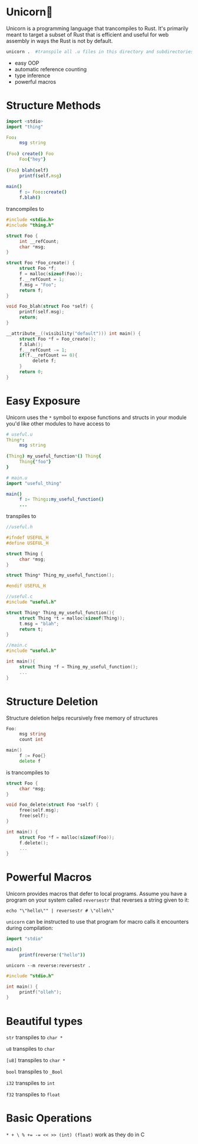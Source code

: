 # Unicorn🦄

Unicorn is a programming language that trancompiles to Rust. It's primarily meant to target a subset of Rust that is efficient and useful for web assembly in ways the Rust is not by default.

```bash
unicorn .  #transpile all .u files in this directory and subdirectories
```
* easy OOP
* automatic reference counting
* type inference
* powerful macros

# Structure Methods

```nim
import <stdio>
import "thing"

Foo:
     msg string
     
(Foo) create() Foo
     Foo{"hey"}
     
(Foo) blah(self)
     printf(self.msg)
     
main()
     f := Foo::create()
     f.blah()
```

trancompiles to

```C
#include <stdio.h>
#include "thing.h"

struct Foo {
     int __refCount;
     char *msg;
}

struct Foo *Foo_create() {
     struct Foo *f;
     f = malloc(sizeof(Foo));
     f.__refCount = 1;
     f.msg = "Foo";
     return f;
}

void Foo_blah(struct Foo *self) {
     printf(self.msg);
     return;
}

__attribute__((visibility("default"))) int main() {
     struct Foo *f = Foo_create();
     f.blah();
     f.__refCount -= 1;
     if(f.__refCount == 0){
          delete f;
     }
     return 0;
}
```

# Easy Exposure
Unicorn uses the `*` symbol to expose functions and structs in your module you'd like other modules to have access to

```nim
# useful.u
Thing*:
     msg string
     
(Thing) my_useful_function*() Thing{
     Thing{"foo"}
}
```

```nim
# main.u
import "useful_thing"

main()
     f := Thing::my_useful_function()
     ...
```

transpiles to

```C
//useful.h

#ifndef USEFUL_H
#define USEFUL_H

struct Thing {
     char *msg;
}

struct Thing* Thing_my_useful_function();

#endif USEFUL_H
```
```C
//useful.c
#include "useful.h"

struct Thing* Thing_my_useful_function(){
     struct Thing *t = malloc(sizeof(Thing));
     t.msg = "blah";
     return t;
}
```
```C
//main.c
#include "useful.h"

int main(){
     struct Thing *f = Thing_my_useful_function();
     ...
}
```

# Structure Deletion
Structure deletion helps recursively free memory of structures
```go
Foo:
     msg string
     count int

main()
     f := Foo{}
     delete f
```
is trancompiles to
```C
struct Foo {
     char *msg;
}

void Foo_delete(struct Foo *self) {
     free(self.msg);
     free(self);
}

int main() {
     struct Foo *f = malloc(sizeof(Foo));
     f.delete();
     ...
}
```

# Powerful Macros

Unicorn provides macros that defer to local programs. Assume you have a program on your system called `reversestr` that reverses a string given to it:

```console
echo "\"hello\"" | reversestr # \"olleh\"
```

`unicorn` can be instructed to use that program for macro calls it encounters during compilation:

```nim
import "stdio"

main()
     printf(reverse!("hello"))
```

```
unicorn --m reverse:reversestr .
```

```C
#include "stdio.h"

int main() {
     printf("olleh");
}
```

# Beautiful types
`str` transpiles to `char *`

`u8` transpiles to `char`

`[u8]` transpiles to `char *`

`bool` transpiles to `_Bool`

`i32` transpiles to `int`

`f32` transpiles to `float`

# Basic Operations

`* + \ % += -= << >> (int) (float)` work as they do in C
